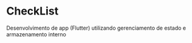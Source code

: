 # CheckList
Desenvolvimento de app (Flutter) utilizando gerenciamento de estado e armazenamento interno
